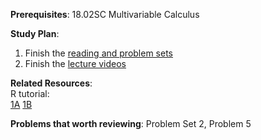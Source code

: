 **Prerequisites**:
18.02SC Multivariable Calculus

**Study Plan**:
1. Finish the [reading and problem sets](https://ocw.mit.edu/courses/18-05-introduction-to-probability-and-statistics-spring-2022/pages/classes-reading-and-in-class-materials/)
2. Finish the [lecture videos](https://ocw.mit.edu/courses/6-041-probabilistic-systems-analysis-and-applied-probability-fall-2010/video_galleries/video-lectures/)

**Related Resources**:  
R tutorial:  
[1A](https://ocw.mit.edu/courses/18-05-introduction-to-probability-and-statistics-spring-2014/pages/r-tutorial-1a-basics/)  [1B](https://ocw.mit.edu/courses/18-05-introduction-to-probability-and-statistics-spring-2014/pages/r-tutorial-1b-random-numbers/)

**Problems that worth reviewing**:
Problem Set 2, Problem 5
